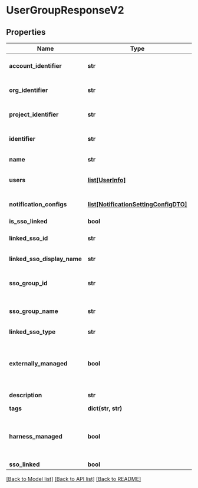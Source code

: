 # UserGroupResponseV2

## Properties
Name | Type | Description | Notes
------------ | ------------- | ------------- | -------------
**account_identifier** | **str** | Account Identifier for the Entity. | [optional] 
**org_identifier** | **str** | Organization Identifier for the Entity. | [optional] 
**project_identifier** | **str** | Project Identifier for the Entity. | [optional] 
**identifier** | **str** | Identifier of the UserGroup. | 
**name** | **str** | Name of the UserGroup. | 
**users** | [**list[UserInfo]**](UserInfo.md) | List of users emails in the UserGroup. | [optional] 
**notification_configs** | [**list[NotificationSettingConfigDTO]**](NotificationSettingConfigDTO.md) | List of notification settings. | [optional] 
**is_sso_linked** | **bool** |  | [optional] 
**linked_sso_id** | **str** | Identifier of the linked SSO. | [optional] 
**linked_sso_display_name** | **str** | Name of the linked SSO. | [optional] 
**sso_group_id** | **str** | Identifier of the userGroup in SSO. | [optional] 
**sso_group_name** | **str** | Name of the SSO userGroup. | [optional] 
**linked_sso_type** | **str** | Type of linked SSO | [optional] 
**externally_managed** | **bool** | Specifies whether or not the userGroup is externally managed. | [optional] 
**description** | **str** | Description of the entity | [optional] 
**tags** | **dict(str, str)** | Tags | [optional] 
**harness_managed** | **bool** | Specifies whether or not the userGroup is managed by harness. | [optional] 
**sso_linked** | **bool** |  | [optional] 

[[Back to Model list]](../README.md#documentation-for-models) [[Back to API list]](../README.md#documentation-for-api-endpoints) [[Back to README]](../README.md)

